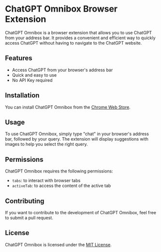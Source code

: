 # ChatGPT Omnibox Browser Extension

ChatGPT Omnibox is a browser extension that allows you to use ChatGPT from your address bar. It provides a convenient and efficient way to quickly access ChatGPT without having to navigate to the ChatGPT website.

## Features

- Access ChatGPT from your browser's address bar
- Quick and easy to use
- No API Key required

## Installation

You can install ChatGPT Omnibox from the [Chrome Web Store](https://chrome.google.com/webstore/detail/chatgpt-omnibox/kohabooomphnoedeinhfkdijpmbegmfi?hl=en&authuser=0).

## Usage

To use ChatGPT Omnibox, simply type "chat" in your browser's address bar, followed by your query. The extension will display suggestions with images to help you select the right query.

## Permissions

ChatGPT Omnibox requires the following permissions:

- `tabs`: to interact with browser tabs
- `activeTab`: to access the content of the active tab

## Contributing

If you want to contribute to the development of ChatGPT Omnibox, feel free to submit a pull request.

## License

ChatGPT Omnibox is licensed under the [MIT License](https://opensource.org/licenses/MIT).
